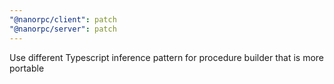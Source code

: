 ```yaml
---
"@nanorpc/client": patch
"@nanorpc/server": patch
---
```


Use different Typescript inference pattern for procedure builder that is more portable
